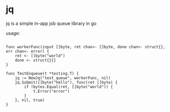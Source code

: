 jq
==

jq is a simple in-app job queue library in go

usage:

```

func workerFunc(input []byte, ret chan<- []byte, done chan<- struct{}, err chan<- error) {
	ret <- []byte("world")
	done <- struct{}{}
}

func TestEnqueue(t *testing.T) {
	jq := NewJq("test_queue", workerFunc, nil)
	jq.Submit([]byte("hello"), func(ret []byte) {
		if !bytes.Equal(ret, []byte("world")) {
			t.Error("error")
		}
	}, nil, true)
}

```
